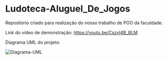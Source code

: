 # Ludoteca-Aluguel_De_Jogos
Repositório criado para realização do nosso trabalho de POO da faculdade.

Link do vídeo de demonstração: https://youtu.be/CszxI4B_BLM

Diagrama UML do projeto:

![Diagrama-UML](https://github.com/user-attachments/assets/c9b4773c-539e-4867-b360-22b5d0c27ce8)
